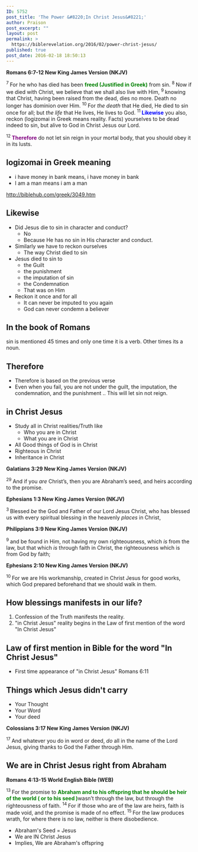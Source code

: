 ```yaml
---
ID: 5752
post_title: 'The Power &#8220;In Christ Jesus&#8221;'
author: Praison
post_excerpt: ""
layout: post
permalink: >
  https://biblerevelation.org/2016/02/power-christ-jesus/
published: true
post_date: 2016-02-18 18:50:13
---
```

<p class="passage-display"><strong><span class="passage-display-bcv">Romans 6:7-12
</span><span class="passage-display-version">New King James Version (NKJV)</span></strong></p>
<span id="en-NKJV-28076" class="text Rom-6-7"><sup class="versenum">7 </sup>For he who has died has been <span style="color: #008000;"><strong>freed (Justified in Greek)</strong></span> from sin. </span><span id="en-NKJV-28077" class="text Rom-6-8"><sup class="versenum">8 </sup>Now if we died with Christ, we believe that we shall also live with Him, </span><span id="en-NKJV-28078" class="text Rom-6-9"><sup class="versenum">9 </sup>knowing that Christ, having been raised from the dead, dies no more. Death no longer has dominion over Him. </span><span id="en-NKJV-28079" class="text Rom-6-10"><sup class="versenum">10 </sup>For <i>the death</i> that He died, He died to sin once for all; but <i>the life</i> that He lives, He lives to God. </span><span id="en-NKJV-28080" class="text Rom-6-11"><sup class="versenum">11 </sup><span style="color: #0000ff;"><strong>Likewise</strong> </span>you also, reckon (logizomai in Greek means reality. Facts) yourselves to be dead indeed to sin, but alive to God in Christ Jesus our Lord.</span>

<span id="en-NKJV-28081" class="text Rom-6-12"><sup class="versenum">12 </sup><span style="color: #800080;"><strong>Therefore</strong> </span>do not let sin reign in your mortal body, that you should obey it in its lusts.</span>
<h2><strong>logizomai in Greek meaning</strong></h2>
<ul>
	<li>i have money in bank means, i have money in bank</li>
	<li>I am a man means i am a man</li>
</ul>
<a href="http://biblehub.com/greek/3049.htm">http://biblehub.com/greek/3049.htm</a>
<h2><strong>Likewise</strong></h2>
<ul>
	<li>Did Jesus die to sin in character and conduct?
<ul>
	<li>No</li>
	<li>Because He has no sin in His character and conduct.</li>
</ul>
</li>
	<li>Similarly we have to reckon ourselves
<ul>
	<li>The way Christ died to sin</li>
</ul>
</li>
	<li>Jesus died to sin to
<ul>
	<li>the Guilt</li>
	<li>the punishment</li>
	<li>the imputation of sin</li>
	<li>the Condemnation</li>
	<li>That was on Him</li>
</ul>
</li>
	<li>Reckon it once and for all
<ul>
	<li>It can never be imputed to you again</li>
	<li>God can never condemn a believer</li>
</ul>
</li>
</ul>
<h2><strong>In the book of Romans</strong></h2>
sin is mentioned 45 times and only one time it is a verb. Other times its a noun.
<h2><strong>Therefore</strong></h2>
<ul>
	<li>Therefore is based on the previous verse</li>
	<li>Even when you fail, you are not under the guilt, the imputation, the condemnation, and the punishment .. This will let sin not reign.</li>
</ul>
<h2><strong>in Christ Jesus</strong></h2>
<ul>
	<li>Study all in Christ realities/Truth like
<ul>
	<li>Who you are in Christ</li>
	<li>What you are in Christ</li>
</ul>
</li>
	<li>All Good things of God is in Christ</li>
	<li>Righteous in Christ</li>
	<li>Inheritance in Christ</li>
</ul>
<strong><span class="passage-display-bcv">Galatians 3:29
</span><span class="passage-display-version">New King James Version (NKJV)</span></strong>

<span id="en-NKJV-29132" class="text Gal-3-29"><sup class="versenum">29 </sup>And if you <i>are</i> Christ’s, then you are Abraham’s seed, and heirs according to the promise.</span>

<strong><span class="passage-display-bcv">Ephesians 1:3
</span><span class="passage-display-version">New King James Version (NKJV)</span></strong>

<span class="text Eph-1-3"><sup class="versenum">3 </sup>Blessed <i>be</i> the God and Father of our Lord Jesus Christ, who has blessed us with every spiritual blessing in the heavenly <i>places</i> in Christ,</span>

<strong><span class="passage-display-bcv">Philippians 3:9
</span><span class="passage-display-version">New King James Version (NKJV)</span></strong>

<span id="en-NKJV-29431" class="text Phil-3-9"><sup class="versenum">9 </sup>and be found in Him, not having my own righteousness, which <i>is</i> from the law, but that which <i>is</i> through faith in Christ, the righteousness which is from God by faith;</span>

<strong><span class="passage-display-bcv">Ephesians 2:10
</span><span class="passage-display-version">New King James Version (NKJV)</span></strong>

<span id="en-NKJV-29240" class="text Eph-2-10"><sup class="versenum">10 </sup>For we are His workmanship, created in Christ Jesus for good works, which God prepared beforehand that we should walk in them.</span>
<h2><strong>How blessings manifests in our life? </strong></h2>
<ol>
	<li>Confession of the Truth manifests the reality.</li>
	<li>"in Christ Jesus" reality begins in the Law of first mention of the word "In Christ Jesus"</li>
</ol>
<h2><strong>Law of first mention in Bible for the word "In Christ Jesus"</strong></h2>
<ul>
	<li>First time appearance of "in Christ Jesus" Romans 6:11</li>
</ul>
<h2><strong>Things which Jesus didn't carry</strong></h2>
<ul>
	<li>Your Thought</li>
	<li>Your Word</li>
	<li>Your deed</li>
</ul>
<strong><span class="passage-display-bcv">Colossians 3:17
</span><span class="passage-display-version">New King James Version (NKJV)</span></strong>

<span id="en-NKJV-29535" class="text Col-3-17"><sup class="versenum">17 </sup>And whatever you do in word or deed, <i>do</i> all in the name of the Lord Jesus, giving thanks to God the Father through Him.</span>
<h2><strong>We are in Christ Jesus right from Abraham</strong></h2>
<strong><span class="passage-display-bcv">Romans 4:13-15
</span><span class="passage-display-version">World English Bible (WEB)</span></strong>

<span id="en-WEB-28036" class="text Rom-4-13"><sup class="versenum">13 </sup>For the promise to <span style="color: #008000;"><strong>Abraham and to his offspring that he should be heir of the world ( or to his seed )</strong></span>wasn’t through the law, but through the righteousness of faith. </span><span id="en-WEB-28037" class="text Rom-4-14"><sup class="versenum">14 </sup>For if those who are of the law are heirs, faith is made void, and the promise is made of no effect. </span><span id="en-WEB-28038" class="text Rom-4-15"><sup class="versenum">15 </sup>For the law produces wrath, for where there is no law, neither is there disobedience.</span>
<ul>
	<li>Abraham's Seed = Jesus</li>
	<li>We are IN Christ Jesus</li>
	<li>Implies, We are Abraham's offspring</li>
</ul>